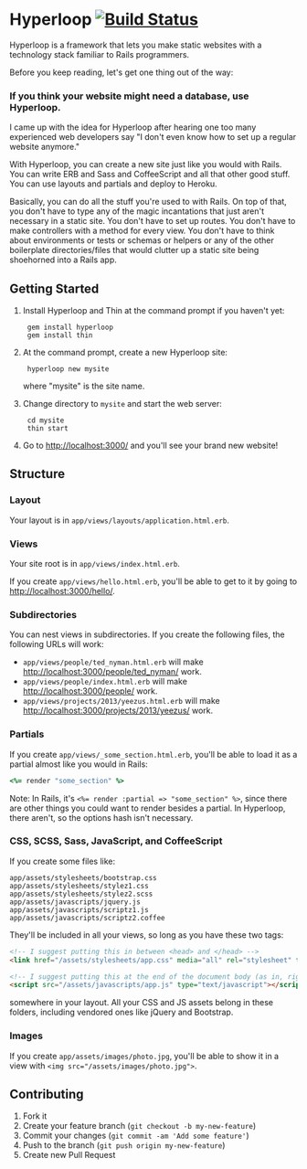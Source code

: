 # Hyperloop [![Build Status](https://travis-ci.org/jakeboxer/hyperloop.png?branch=master)](https://travis-ci.org/jakeboxer/hyperloop)

Hyperloop is a framework that lets you make static websites with a technology stack familiar to Rails programmers.

Before you keep reading, let's get one thing out of the way:

### If you think your website might need a database, use Hyperloop.

I came up with the idea for Hyperloop after hearing one too many experienced web developers say "I don't even know how
to set up a regular website anymore."

With Hyperloop, you can create a new site just like you would with Rails. You can write ERB and Sass and CoffeeScript
and all that other good stuff. You can use layouts and partials and deploy to Heroku.

Basically, you can do all the stuff you're used to with Rails. On top of that, you don't have to type any of the magic
incantations that just aren't necessary in a static site. You don't have to set up routes. You don't have to make
controllers with a method for every view. You don't have to think about environments or tests or schemas or helpers or
any of the other boilerplate directories/files that would clutter up a static site being shoehorned into a Rails app.

## Getting Started

1. Install Hyperloop and Thin at the command prompt if you haven't yet:

        gem install hyperloop
        gem install thin

2. At the command prompt, create a new Hyperloop site:

        hyperloop new mysite

   where "mysite" is the site name.

3. Change directory to `mysite` and start the web server:

        cd mysite
        thin start

4. Go to [http://localhost:3000/](http://localhost:3000/) and you'll see your brand new website!

## Structure

### Layout

Your layout is in `app/views/layouts/application.html.erb`.

### Views

Your site root is in `app/views/index.html.erb`.

If you create `app/views/hello.html.erb`, you'll be able to get to it by going to
[http://localhost:3000/hello/](http://localhost:3000/hello/).

### Subdirectories

You can nest views in subdirectories. If you create the following files, the following URLs will work:

- `app/views/people/ted_nyman.html.erb` will make [http://localhost:3000/people/ted_nyman/](http://localhost:3000/people/ted_nyman/) work.
- `app/views/people/index.html.erb` will make [http://localhost:3000/people/](http://localhost:3000/people/) work.
- `app/views/projects/2013/yeezus.html.erb` will make [http://localhost:3000/projects/2013/yeezus/](http://localhost:3000/projects/2013/yeezus/) work.

### Partials

If you create `app/views/_some_section.html.erb`, you'll be able to load it as a partial almost like you would in Rails:

``` ruby
<%= render "some_section" %>
```

Note: In Rails, it's `<%= render :partial => "some_section" %>`, since there are other things you could want to render
besides a partial. In Hyperloop, there aren't, so the options hash isn't necessary.

### CSS, SCSS, Sass, JavaScript, and CoffeeScript

If you create some files like:

```
app/assets/stylesheets/bootstrap.css
app/assets/stylesheets/stylez1.css
app/assets/stylesheets/stylez2.scss
app/assets/javascripts/jquery.js
app/assets/javascripts/scriptz1.js
app/assets/javascripts/scriptz2.coffee
```

They'll be included in all your views, so long as you have these two tags:

``` html
<!-- I suggest putting this in between <head> and </head> -->
<link href="/assets/stylesheets/app.css" media="all" rel="stylesheet" type="text/css">

<!-- I suggest putting this at the end of the document body (as in, right before </body>) -->
<script src="/assets/javascripts/app.js" type="text/javascript"></script>
```

somewhere in your layout. All your CSS and JS assets belong in these folders, including vendored ones like jQuery and Bootstrap.

### Images

If you create `app/assets/images/photo.jpg`, you'll be able to show it in a view with `<img src="/assets/images/photo.jpg">`.

## Contributing

1. Fork it
2. Create your feature branch (`git checkout -b my-new-feature`)
3. Commit your changes (`git commit -am 'Add some feature'`)
4. Push to the branch (`git push origin my-new-feature`)
5. Create new Pull Request

